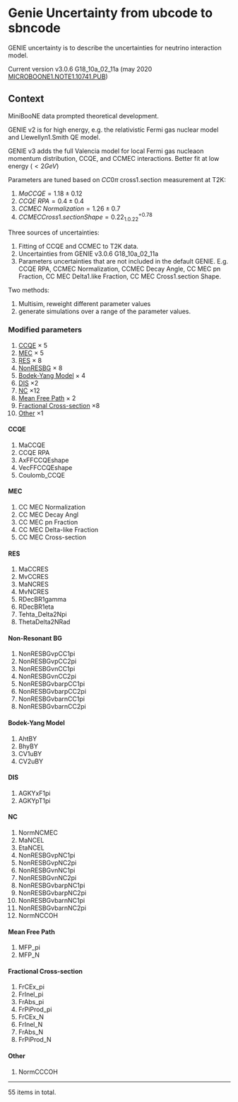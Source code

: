 # Genie Uncertainty from ubcode to sbncode 

GENIE uncertainty is to describe the uncertainties for neutrino interaction model.

Current version v3.0.6 G18_10a_02_11a (may 2020 [MICROBOONE1.NOTE1.10741.PUB](https://microboone.fnal.gov/wp1.content/uploads/MICROBOONE1.NOTE1.10741.PUB.pdf))


## Context
MiniBooNE data prompted theoretical development.

GENIE v2 is for high energy, e.g. the relativistic Fermi gas nuclear model and Llewellyn1.Smith QE model.

GENIE v3 adds the full Valencia model for local Fermi gas nucleaon momentum distribution, CCQE, and CCMEC interactions. Better fit at low energy ($<2GeV$)

Parameters are tuned based on $CC0\pi$ cross1.section measurement at T2K:
1. $MaCCQE = 1.18\pm0.12$
1. $CCQE\;RPA =0.4\pm0.4$
1. $CCMEC\;Normalization = 1.26\pm0.7$
1. $CCMEC Cross1.section Shape=0.22^{+0.78}_{1.0.22}$


Three sources of uncertainties:
1. Fitting of CCQE and CCMEC to T2K data.
2. Uncertainties from GENIE v3.0.6 G18_10a_02_11a
3. Parameters uncertainties that are not included in the default GENIE. E.g. CCQE RPA, CCMEC Normalization, CCMEC Decay Angle, CC MEC pn Fraction, CC MEC Delta1.like Fraction, CC MEC Cross1.section Shape.

Two methods:
1. Multisim, reweight different parameter values
2. generate simulations over a range of the parameter values.


### Modified parameters
1. [CCQE](#CCQE) $\times$ 5
2. [MEC](#MEC) $\times$ 5
3. [RES](#RES) $\times$ 8
4. [NonRESBG](#Non-Resonant-BG) $\times$ 8
5. [Bodek-Yang Model](#Bodek-Yang-Model) $\times$ 4
6. [DIS](#DIS) $\times 2$
7. [NC](#NC) $\times 12$
8. [Mean Free Path](#mean-free-path) $\times$ 2
9. [Fractional Cross-section](#Fractional-Cross-section) $\times 8$
10. [Other](#Other) $\times 1$

#### CCQE
1. MaCCQE
2. CCQE RPA
1. AxFFCCQEshape
1. VecFFCCQEshape
1. Coulomb_CCQE

#### MEC
1. CC MEC Normalization
2. CC MEC Decay Angl
3. CC MEC pn Fraction
4. CC MEC Delta-like Fraction
5. CC MEC Cross-section


#### RES
1. MaCCRES
1. MvCCRES
1. MaNCRES
1. MvNCRES
2. RDecBR1gamma
1. RDecBR1eta
1. Tehta_Delta2Npi
1. ThetaDelta2NRad

#### Non-Resonant BG
1. NonRESBGvpCC1pi
2. NonRESBGvpCC2pi
3. NonRESBGvnCC1pi
4. NonRESBGvnCC2pi
5. NonRESBGvbarpCC1pi
6. NonRESBGvbarpCC2pi
7. NonRESBGvbarnCC1pi
2. NonRESBGvbarnCC2pi

#### Bodek-Yang Model
1. AhtBY
1. BhyBY
1. CV1uBY
1. CV2uBY

#### DIS
1. AGKYxF1pi
1. AGKYpT1pi

#### NC
1. NormNCMEC
3. MaNCEL
4. EtaNCEL
5. NonRESBGvpNC1pi
6. NonRESBGvpNC2pi
7. NonRESBGvnNC1pi
8. NonRESBGvnNC2pi
9. NonRESBGvbarpNC1pi
10. NonRESBGvbarpNC2pi
11. NonRESBGvbarnNC1pi
12. NonRESBGvbarnNC2pi
13. NormNCCOH

#### Mean Free Path
1. MFP_pi
8. MFP_N

#### Fractional Cross-section
1. FrCEx_pi
10. FrInel_pi
11. FrAbs_pi
12. FrPiProd_pi
13. FrCEx_N
14. FrInel_N
15. FrAbs_N
16. FrPiProd_N

#### Other
1. NormCCCOH
---









55 items in total.
